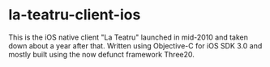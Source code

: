 # la-teatru-client-ios

This is the iOS native client "La Teatru" launched in mid-2010 and taken down about a year after that. Written using Objective-C for iOS SDK 3.0 and mostly built using the now defunct framework Three20. 

